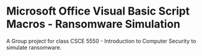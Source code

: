 # Microsoft Office Visual Basic Script Macros - Ransomware Simulation
A Group project for class CSCE 5550 - Introduction to Computer Security to simulate ransomware.
